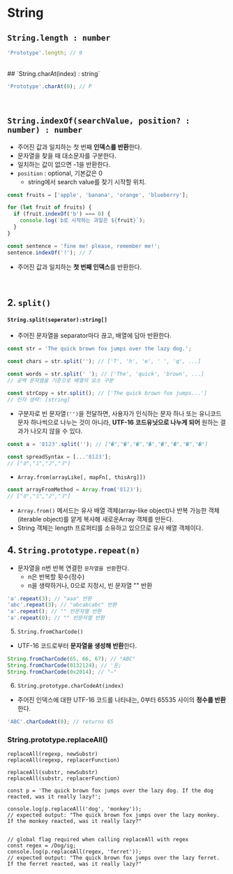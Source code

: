 # String

## `String.length : number`

```js
'Prototype'.length; // 9
```

<br>
## `String.charAt(index) : string`

```js
'Prototype'.charAt(0); // P
```

<br>

## `String.indexOf(searchValue, position? : number) : number`

- 주어진 값과 일치하는 첫 번째 **인덱스를 반환**한다.
- 문자열을 찾을 때 대소문자를 구분한다.
- 일치하는 값이 없으면 -1을 반환한다.
- `position` : optional, 기본값은 0
  - string에서 search value를 찾기 시작할 위치.

```js
const fruits = ['apple', 'banana', 'orange', 'blueberry'];

for (let fruit of fruits) {
  if (fruit.indexOf('b') === 0) {
    console.log(`b로 시작하는 과일은 ${fruit}`);
  }
}
```

```js
const sentence = 'fine me! please, remember me!';
sentence.indexOf('!'); // 7
```

- 주어진 값과 일치하는 **첫 번째 인덱스**를 반환한다.

<br>

## 2. `split()`

#### `String.split(seperator):string[]`

- 주어진 문자열을 separator마다 끊고, 배열에 담아 반환한다.

```js
const str = 'The quick brown fox jumps over the lazy dog.';

const chars = str.split(''); // ['T', 'h', 'e', ' ', 'q', ...]

const words = str.split(' '); // ['The', 'quick', 'brown', ...]
// 공백 문자열을 기준으로 배열의 요소 구분

const strCopy = str.split(); // ['The quick brown fox jumps...']
// 인자 생략: [string]
```

- 구분자로 빈 문자열`('')`을 전달하면, 사용자가 인식하는 문자 하나 또는 유니코드 문자 하나씩으로 나누는 것이 아니라, **UTF-16 코드유닛으로 나누게 되어** 원하는 결과가 나오지 않을 수 있다.

```js
const a = '𝟘𝟙𝟚𝟛'.split(''); // ["�","�","�","�","�","�","�","�"]
```

```js
const spreadSyntax = [...'𝟘𝟙𝟚𝟛'];
// ["𝟘","𝟙","𝟚","𝟛"]
```

- `Array.from(arrayLike[, mapFn[, thisArg]])`

```js
const arrayFromMethod = Array.from('𝟘𝟙𝟚𝟛');
// ["𝟘","𝟙","𝟚","𝟛"]
```

- `Array.from()` 메서드는 유사 배열 객체(array-like object)나 반복 가능한 객체(iterable object)를 얕게 복사해 새로운Array 객체를 만든다.
- String 객체는 length 프로퍼티를 소유하고 있으므로 유사 배열 객체이다.

## 4. `String.prototype.repeat(n)`

- 문자열을 n번 반복 연결한 `문자열을 반환`한다.
  - n은 반복할 횟수(정수)
  - n을 생략하거나, 0으로 지정시, 빈 문자열 "" 반환

```js
'a'.repeat(3); // "aaa" 반환
'abc'.repeat(3); // "abcabcabc" 반환
'a'.repeat(); // "" 빈문자열 반환
'a'.repeat(0); // "" 빈문자열 반환
```

5. `String.fromCharCode()`

- UTF-16 코드로부터 **문자열을 생성해 반환**한다.

```js
String.fromCharCode(65, 66, 67); // "ABC"
String.fromCharCode(0132124); // '둔;
String.fromCharCode(0x2014); // "—"
```

6. `String.prototype.charCodeAt(index)`

- 주어진 인덱스에 대한 UTF-16 코드를 나타내는, 0부터 65535 사이의 **정수를 반환**한다.

```js
'ABC'.charCodeAt(0); // returns 65
```

### String.prototype.replaceAll()

```
replaceAll(regexp, newSubstr)
replaceAll(regexp, replacerFunction)

replaceAll(substr, newSubstr)
replaceAll(substr, replacerFunction)
```

```
const p = 'The quick brown fox jumps over the lazy dog. If the dog reacted, was it really lazy?';

console.log(p.replaceAll('dog', 'monkey'));
// expected output: "The quick brown fox jumps over the lazy monkey. If the monkey reacted, was it really lazy?"


// global flag required when calling replaceAll with regex
const regex = /Dog/ig;
console.log(p.replaceAll(regex, 'ferret'));
// expected output: "The quick brown fox jumps over the lazy ferret. If the ferret reacted, was it really lazy?"
```
